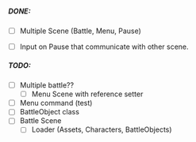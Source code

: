 

##### DONE:
- [ ] Multiple Scene (Battle, Menu, Pause)
- [ ] Input on Pause that communicate with other scene.


##### TODO:
- [ ] Multiple battle??
    - [ ] Menu Scene with reference setter

- [ ] Menu command (test)
- [ ] BattleObject class
- [ ] Battle Scene
    - [ ] Loader (Assets, Characters, BattleObjects)
